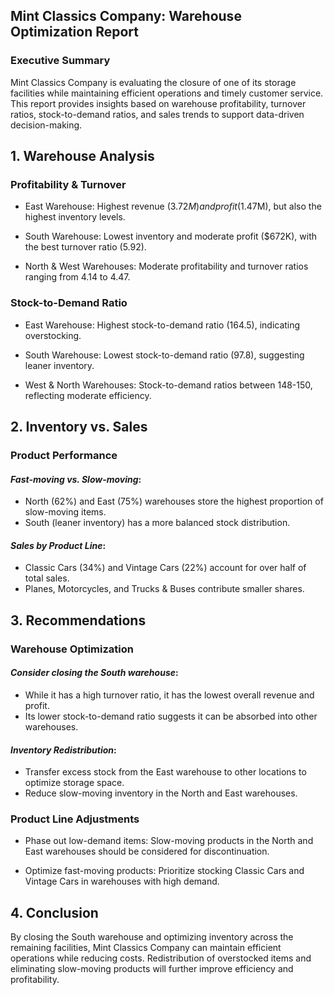 ## Mint Classics Company: Warehouse Optimization Report
### Executive Summary
Mint Classics Company is evaluating the closure of one of its storage facilities while maintaining efficient operations and timely customer service. This report provides insights based on warehouse profitability, turnover ratios, stock-to-demand ratios, and sales trends to support data-driven decision-making.
## 1. Warehouse Analysis
### Profitability & Turnover
-	East Warehouse: Highest revenue ($3.72M) and profit ($1.47M), but also the highest inventory levels.

-	South Warehouse: Lowest inventory and moderate profit ($672K), with the best turnover ratio (5.92).

-	North & West Warehouses: Moderate profitability and turnover ratios ranging from 4.14 to 4.47.

### Stock-to-Demand Ratio
-	East Warehouse: Highest stock-to-demand ratio (164.5), indicating overstocking.

-	South Warehouse: Lowest stock-to-demand ratio (97.8), suggesting leaner inventory.

-	West & North Warehouses: Stock-to-demand ratios between 148-150, reflecting moderate efficiency.

## 2. Inventory vs. Sales
### Product Performance
#### *Fast-moving vs. Slow-moving*:
  -	North (62%) and East (75%) warehouses store the highest proportion of slow-moving items.
  -	South (leaner inventory) has a more balanced stock distribution.

#### *Sales by Product Line*:
  -	Classic Cars (34%) and Vintage Cars (22%) account for over half of total sales.
  -	Planes, Motorcycles, and Trucks & Buses contribute smaller shares.
## 3. Recommendations
### Warehouse Optimization
#### *Consider closing the South warehouse*:
  -	While it has a high turnover ratio, it has the lowest overall revenue and profit.
  -	Its lower stock-to-demand ratio suggests it can be absorbed into other warehouses.

#### *Inventory Redistribution*:
  -	Transfer excess stock from the East warehouse to other locations to optimize storage space.
  -	Reduce slow-moving inventory in the North and East warehouses.
### Product Line Adjustments

-	Phase out low-demand items: Slow-moving products in the North and East warehouses should be considered for discontinuation.

-	Optimize fast-moving products: Prioritize stocking Classic Cars and Vintage Cars in warehouses with high demand.

## 4. Conclusion
By closing the South warehouse and optimizing inventory across the remaining facilities, Mint Classics Company can maintain efficient operations while reducing costs. Redistribution of overstocked items and eliminating slow-moving products will further improve efficiency and profitability.
